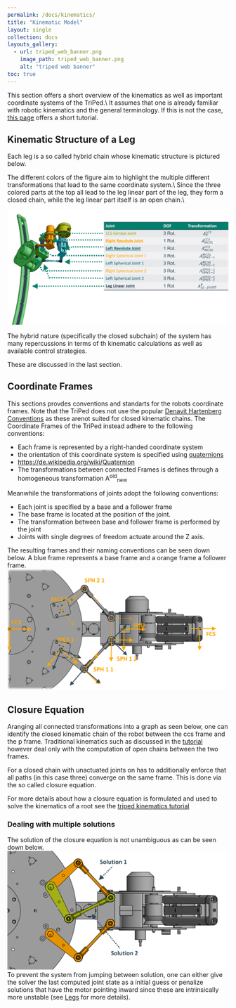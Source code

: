 ```yaml
---
permalink: /docs/kinematics/
title: "Kinematic Model"
layout: single
collection: docs
layouts_gallery:
  - url: triped_web_banner.png
    image_path: triped_web_banner.png
    alt: "triped web banner"
toc: true
---
```


This section offers a short overview of the kinematics as well as important coordinate systems of the TriPed.\\
It assumes that one is already familiar with robotic kinematics and the general terminology. If this is not the case, [this page](http://motion.cs.illinois.edu/RoboticSystems/Kinematics.html) offers a short tutorial.

## Kinematic Structure of a Leg
Each leg is a so called hybrid chain whose kinematic structure is pictured below.

The different colors of the figure aim to highlight the multiple different transformations that lead to the same coordinate system.\\
Since the three colored parts at the top all lead to the leg linear part of the leg, they form a closed chain, while the leg linear part itself is an open chain.\\

![triped_joints](https://raw.githubusercontent.com/TriPed-Robot/TriPed-Robot.github.io/master/images/triped_leg_joints.png)

The hybrid nature (specifically the closed subchain) of the system has many repercussions in terms of th kinematic calculations as well as available control strategies.

These are discussed in the last section.

## Coordinate Frames

This sections provdes conventions and standarts for the robots coordinate frames.
Note that the TriPed does not use the popular [Denavit Hartenberg Conventions](https://de.wikipedia.org/wiki/Denavit-Hartenberg-Transformation) as these arenot suited for closed kinematic chains.
The Coordinate Frames of the TriPed instead adhere to the following conventions:

- Each frame is represented by a right-handed coordinate system
- the orientation of this coordinate system is specified using [quaternions](https://de.wikipedia.org/wiki/Quaternion)
- https://de.wikipedia.org/wiki/Quaternion
- The transformations between connected Frames is defines through a homogeneous transformation A<sup>old</sup><sub>new</sub>

Meanwhile the transformations of joints adopt the following conventions:

- Each joint is specified by a base and a follower frame
- The base frame is located at the position of the joint.
- The transformation between base and follower frame is performed by the joint
- Joints with single degrees of freedom actuate around the Z axis.

The resulting frames and their naming conventions can be seen down below.
A blue frame represents a base frame and a orange frame a follower frame.
![triped_joints](https://raw.githubusercontent.com/TriPed-Robot/TriPed-Robot.github.io/master/images/coord_systems_bottom.png)


## Closure Equation

Aranging all connected transformations into a graph as seen below, one can identify the closed kinematic chain of the robot between the ccs frame and the p frame.
Traditional kinematics such as discussed in the [tutorial](http://motion.cs.illinois.edu/RoboticSystems/Kinematics.html) however deal only with the computation of open chains between the two frames.

For a closed chain with unactuated joints on has to additionally enforce that all paths (in this case three) converge on the same frame.
This is done via the so called closure equation.

For more details about how a closure equation is formulated and used to solve the kinematics of a root see the [triped kinematics tutorial](https://github.com/TriPed-Robot/TriP)
### Dealing with multiple solutions

The solution of the closure equation is not unambiguous as can be seen down below.
![multiple solutions](https://raw.githubusercontent.com/TriPed-Robot/TriPed-Robot.github.io/master/images/triped_2_bar_sec.png)
To prevent the system from jumping between solution, one can either give the solver the last computed joint state as a initial guess or penalize solutions that have the motor pointing  inward since these are intrinsically more unstable (see [Legs](https://triped-robot.github.io/docs/legs/) for more details).


 






